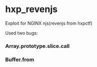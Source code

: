 # hxp_revenjs
Exploit for NGINX njs(revenjs from hxpctf)


Used two bugs:

### Array.prototype.slice.call
### Buffer.from
